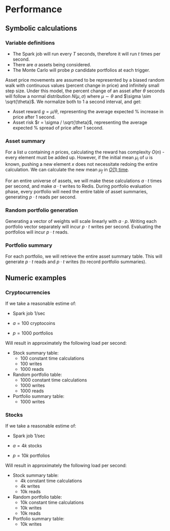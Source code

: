 # Performance

## Symbolic calculations

### Variable definitions

* The Spark job will run every $T$ seconds, therefore it will run $t$ times per second.
* There are *a* assets being considered.
* The Monte Carlo will probe *p* candidate portfolios at each trigger.

Asset price movements are assumed to be represented by a biased random walk with continuous values (percent change in price) and infinitely small step size. Under this model, the percent change of an asset after $\theta$ seconds will follow a normal distribution $N(\mu, \sigma)$ where $\mu \sim \theta$ and $\sigma \sim \sqrt{\theta}$. We normalize both to 1 a second interval, and get:

* Asset reward $g = \mu / \theta$, representing the average expected % increase in price after 1 second.
* Asset risk $r = \sigma / \sqrt{\theta}$, representing the average expected % spread of price after 1 second.

### Asset summary

For a list $u$ containing $n$ prices, calculating the reward has complexity $O(n)$ - every element must be added up. However, if the initial mean $\mu_i$ of $u$  is known, pushing a new element $x$ does not necessitate redoing the entire calculation. We can calculate the new mean $\mu_f$ in [$O(1)$ time](algorithms.md).

For an entire universe of assets, we will make these calculations $a \cdot t$ times per second, and make $a \cdot t$ writes to Redis. During portfolio evaluation phase, every portfolio will need the entire table of asset summaries, generating $p \cdot t$ reads per second.

### Random portfolio generation

Generating a vector of weights will scale linearly with $a \cdot p$. Writing each portfolio vector separately will incur $p \cdot t$ writes per second. Evaluating the portfolios will incur $p\cdot t$ reads.

### Portfolio summary

For each portfolio, we will retrieve the entire asset summary table. This will generate $p \cdot t$ reads and $p \cdot t$ writes (to record portfolio summaries).

## Numeric examples

### Cryptocurrencies

If we take a reasonable estime of:

* Spark job 1/sec

* $a=100$ cryptocoins

* $p = 1000$ portfolios

Will result in approximately the following load per second:

- Stock summary table:
  - 100 constant time calculations
  - 100 writes
  - 1000 reads
- Random portfolio table:
  - 1000 constant time calculations
  - 1000 writes
  - 1000 reads
- Portfolio summary table:
  - 1000 writes

### Stocks

If we take a reasonable estime of:

- Spark job 1/sec

- $a=4k$ stocks

- $p = 10k$ portfolios

Will result in approximately the following load per second:

- Stock summary table:
  - 4k constant time calculations
  - 4k writes
  - 10k reads
- Random portfolio table:
  - 10k constant time calculations
  - 10k writes
  - 10k reads
- Portfolio summary table:
  - 10k writes
